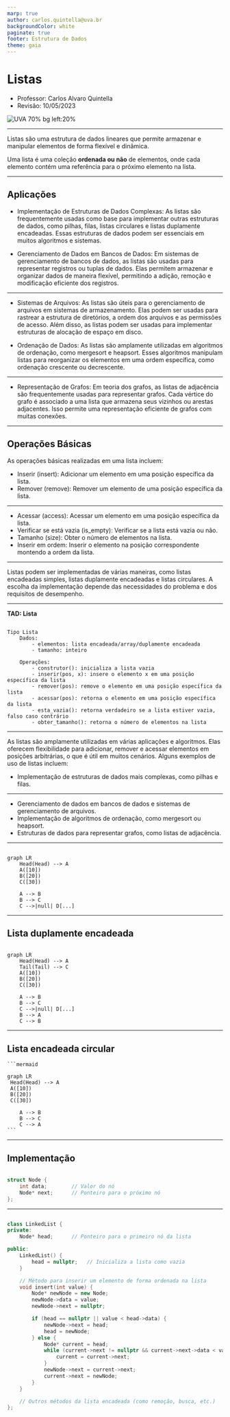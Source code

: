 ```yaml
---
marp: true
author: carlos.quintella@uva.br
backgroundColor: white
paginate: true
footer: Estrutura de Dados
theme: gaia
---
```


<!-- _class: lead -->

# Listas #

- Professor: Carlos Alvaro Quintella
- Revisão: 10/05/2023

![UVA 70% bg left:20%](https://uva.br/wp-content/themes/uva-theme/dist/images/header_logo.svg)

---

Listas são uma estrutura de dados lineares que permite armazenar e manipular elementos de forma flexível e dinâmica.

Uma lista é uma coleção **ordenada ou não** de elementos, onde cada elemento contém uma referência para o próximo elemento na lista.

---

## Aplicações ##

- Implementação de Estruturas de Dados Complexas: As listas são frequentemente usadas como base para implementar outras estruturas de dados, como pilhas, filas, listas circulares e listas duplamente encadeadas. Essas estruturas de dados podem ser essenciais em muitos algoritmos e sistemas.

- Gerenciamento de Dados em Bancos de Dados: Em sistemas de gerenciamento de bancos de dados, as listas são usadas para representar registros ou tuplas de dados. Elas permitem armazenar e organizar dados de maneira flexível, permitindo a adição, remoção e modificação eficiente dos registros.

---

- Sistemas de Arquivos: As listas são úteis para o gerenciamento de arquivos em sistemas de armazenamento. Elas podem ser usadas para rastrear a estrutura de diretórios, a ordem dos arquivos e as permissões de acesso. Além disso, as listas podem ser usadas para implementar estruturas de alocação de espaço em disco.

- Ordenação de Dados: As listas são amplamente utilizadas em algoritmos de ordenação, como mergesort e heapsort. Esses algoritmos manipulam listas para reorganizar os elementos em uma ordem específica, como ordenação crescente ou decrescente.

---

- Representação de Grafos: Em teoria dos grafos, as listas de adjacência são frequentemente usadas para representar grafos. Cada vértice do grafo é associado a uma lista que armazena seus vizinhos ou arestas adjacentes. Isso permite uma representação eficiente de grafos com muitas conexões.

---

## Operações Básicas ##

As operações básicas realizadas em uma lista incluem:

- Inserir (insert): Adicionar um elemento em uma posição específica da lista.
- Remover (remove): Remover um elemento de uma posição específica da lista.

---

- Acessar (access): Acessar um elemento em uma posição específica da lista.
- Verificar se está vazia (is_empty): Verificar se a lista está vazia ou não.
- Tamanho (size): Obter o número de elementos na lista.
- Inserir em ordem: Inserir o elemento na posição correspondente montendo a ordem da lista.

---

Listas podem ser implementadas de várias maneiras, como listas encadeadas simples, listas duplamente encadeadas e listas circulares. A escolha da implementação depende das necessidades do problema e dos requisitos de desempenho.

---

**TAD: Lista**

```pseudocode

Tipo Lista
    Dados:
        - elementos: lista encadeada/array/duplamente encadeada
        - tamanho: inteiro
        
    Operações:
        - construtor(): inicializa a lista vazia
        - inserir(pos, x): insere o elemento x em uma posição específica da lista
        - remover(pos): remove o elemento em uma posição específica da lista
        - acessar(pos): retorna o elemento em uma posição específica da lista
        - esta_vazia(): retorna verdadeiro se a lista estiver vazia, falso caso contrário
        - obter_tamanho(): retorna o número de elementos na lista
```

---

As listas são amplamente utilizadas em várias aplicações e algoritmos. Elas oferecem flexibilidade para adicionar, remover e acessar elementos em posições arbitrárias, o que é útil em muitos cenários. Alguns exemplos de uso de listas incluem:

- Implementação de estruturas de dados mais complexas, como pilhas e filas.

---

- Gerenciamento de dados em bancos de dados e sistemas de gerenciamento de arquivos.
- Implementação de algoritmos de ordenação, como mergesort ou heapsort.
- Estruturas de dados para representar grafos, como listas de adjacência.

---

```mermaid

graph LR
    Head(Head) --> A
    A([10])
    B([20])
    C([30])

    A --> B
    B --> C
    C -->|null| D[...]
```

---

## Lista duplamente encadeada ##

```mermaid

graph LR
    Head(Head) --> A
    Tail(Tail) --> C
    A([10])
    B([20])
    C([30])

    A --> B
    B --> C
    C -->|null| D[...]
    B --> A
    C --> B
```

---

## Lista encadeada circular ##

    ```mermaid

    graph LR
     Head(Head) --> A
     A([10])
     B([20])
     C([30])

        A --> B
        B --> C
        C --> A
    ```

---

## Implementação ##

```cpp

struct Node {
    int data;        // Valor do nó
    Node* next;      // Ponteiro para o próximo nó
};
```

---

```cpp

class LinkedList {
private:
    Node* head;      // Ponteiro para o primeiro nó da lista

public:
    LinkedList() {
        head = nullptr;   // Inicializa a lista como vazia
    }

    // Método para inserir um elemento de forma ordenada na lista
    void insert(int value) {
        Node* newNode = new Node;
        newNode->data = value;
        newNode->next = nullptr;

        if (head == nullptr || value < head->data) {
            newNode->next = head;
            head = newNode;
        } else {
            Node* current = head;
            while (current->next != nullptr && current->next->data < value) {
                current = current->next;
            }
            newNode->next = current->next;
            current->next = newNode;
        }
    }

    // Outros métodos da lista encadeada (como remoção, busca, etc.)
};

```
